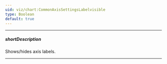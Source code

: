 ```yaml
---
uid: viz/chart:CommonAxisSettingsLabelvisible
type: Boolean
default: true
---
```

---
##### shortDescription
Shows/hides axis labels.

---
